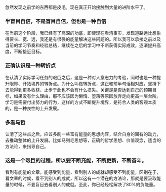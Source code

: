 忽然发现之前学的东西都是皮毛，现在真正开始接触到大量的进阶水平了。

### 半盲目自信，不是盲目自信，但也是一种自信
在当前这个阶段，我已经有了高深的功底，即使现在看清事实，发现道路远比想象得要长、宽、远，我还是有很强的能量解决这些问题的。所以我可以承接之前以及当前的学习节奏和经验总结，继续在之后的学习中不断获得实际成效，逐渐提升高度，不断接近目标。

### 正确认识是一种转折点
在认清了实际学习任务的艰巨之后，这是一种对人意志力的考验，同时也是一种提升眼界、开拓境界的转折点。为什么叫做转折点，这正和前半句话相对应，坚持下去能得到更多收获，止步于此也不会有什么损失。关键是是否达到自己的预期目标，如果没有什么理由，那不应该因为懒惰、堕落等原因放弃走向更高一层台阶。
学习是需要付出努力的行为，这样的方式不断提升境界，是符合人类的客观本质的，是一种良性的上升发展。

### 多看马哲
认清了这些点之后，应该多刷一些富有能量的思想内容，结合自身的固有的动力，去推动整体的上升发展。比如马列毛思想等，正确的哲学思想、价值观念，适当的方法论，来指导自己。

### 这是一个艰巨的过程，所以要不断充能，不断更新，不断奋斗。
看到有能量的文章，能感受到能量，看到别人的成就却感受不到能量，区别在于，看文章的时候，看不到别人的成就，所以这有一个潜在的方法论，那就是要汲取能量的时候，不要盲目去看别人的成就。至此，你已经轻松解决了80%的负能量。